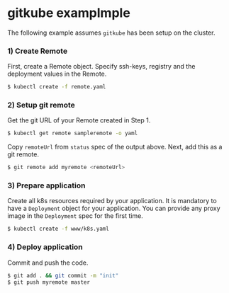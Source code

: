 # gitkube examplmple

The following example assumes `gitkube` has been setup on the cluster.

### 1) Create Remote
First, create a Remote object. Specify ssh-keys, registry and the deployment values in the Remote.
```sh
$ kubectl create -f remote.yaml
```
### 2) Setup git remote
Get the git URL of your Remote created in Step 1.
```sh
$ kubectl get remote sampleremote -o yaml
```
Copy `remoteUrl` from `status` spec of the output above. Next, add this as a git remote.

```sh
$ git remote add myremote <remoteUrl>
```

### 3) Prepare application
Create all k8s resources required by your application. It is mandatory to have a `Deployment` object for your application. You can provide any proxy image in the `Deployment` spec for the first time.
```sh
$ kubectl create -f www/k8s.yaml
```

### 4) Deploy application
Commit and push the code.
```sh
$ git add . && git commit -m "init"
$ git push myremote master
```

